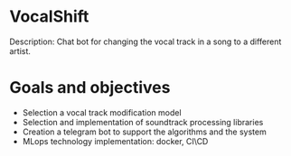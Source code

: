 # VocalShift
Description:
Chat bot for changing the vocal track in a song to a different artist.

# Goals and objectives

- Selection a vocal track modification model
- Selection and implementation of soundtrack processing libraries
- Creation a telegram bot to support the algorithms and the system
- MLops technology implementation: docker, CI\CD 